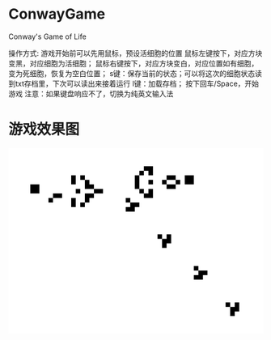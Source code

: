 # ConwayGame
Conway's Game of Life

操作方式:
游戏开始前可以先用鼠标，预设活细胞的位置
鼠标左键按下，对应方块变黑，对应细胞为活细胞；
鼠标右键按下，对应方块变白，对应位置如有细胞，变为死细胞，恢复为空白位置；
s键：保存当前的状态；可以将这次的细胞状态读到txt存档里，下次可以读出来接着运行
l键：加载存档；
按下回车/Space，开始游戏
注意：如果键盘响应不了，切换为纯英文输入法

# 游戏效果图

![](vx_images/242404020231520.png)
